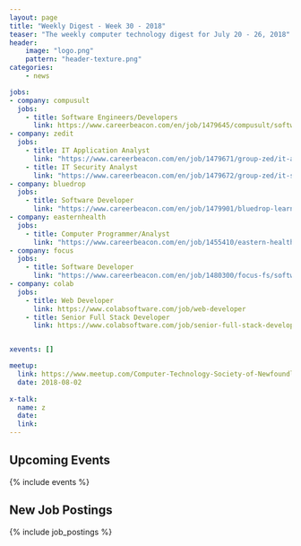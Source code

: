 ```yaml
---
layout: page
title: "Weekly Digest - Week 30 - 2018"
teaser: "The weekly computer technology digest for July 20 - 26, 2018"
header:
    image: "logo.png"
    pattern: "header-texture.png"
categories:
    - news

jobs: 
- company: compusult
  jobs:
    - title: Software Engineers/Developers
      link: https://www.careerbeacon.com/en/job/1479645/compusult/software-engineers-developers/mount-pearl
- company: zedit
  jobs:
    - title: IT Application Analyst
      link: "https://www.careerbeacon.com/en/job/1479671/group-zed/it-application-analyst/st-john-s"
    - title: IT Security Analyst
      link: "https://www.careerbeacon.com/en/job/1479672/group-zed/it-security-analyst/st-john-s"
- company: bluedrop
  jobs:
    - title: Software Developer
      link: "https://www.careerbeacon.com/en/job/1479901/bluedrop-learning-networks/software-developer/st-john-s"
- company: easternhealth
  jobs:
    - title: Computer Programmer/Analyst
      link: "https://www.careerbeacon.com/en/job/1455410/eastern-health/computer-programmer-analyst/st-john-s"
- company: focus
  jobs:
    - title: Software Developer
      link: "https://www.careerbeacon.com/en/job/1480300/focus-fs/software-developer/st-john-s"
- company: colab
  jobs:
    - title: Web Developer
      link: https://www.colabsoftware.com/job/web-developer
    - title: Senior Full Stack Developer
      link: https://www.colabsoftware.com/job/senior-full-stack-developer


xevents: []

meetup:
  link: https://www.meetup.com/Computer-Technology-Society-of-Newfoundland-and-Labrador/events/rpdzmpyxlbdb/
  date: 2018-08-02
  
x-talk:
  name: z
  date: 
  link: 
---
```


## Upcoming Events
{% include events %}

## New Job Postings
{% include job_postings %}
